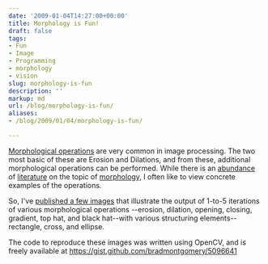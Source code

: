 ```yaml
---
date: '2009-01-04T14:27:00+00:00'
title: Morphology is Fun!
draft: false
tags:
- Fun
- Image
- Programming
- morphology
- vision
slug: morphology-is-fun
description: ''
markup: md
url: /blog/morphology-is-fun/
aliases:
- /blog/2009/01/04/morphology-is-fun/

---
```


[Morphological operations](http://en.wikipedia.org/wiki/Morphological_image_processing) are
very common in image processing. The two most basic of these are Erosion and Dilations, and from these,
additional morphological operations can be performed. While there is an
[abundance](http://www.ph.tn.tudelft.nl/Courses/FIP/noframes/fip-Morpholo.html) of
[literature](http://www-viz.tamu.edu/faculty/parke/ends489f00/notes/sec1_9.html) on the
topic of [morphology](http://www.dspguide.com/ch25/4.htm), I often like to view concrete
examples of the operations.


So, I've [published a few images](http://files.bradmontgomery.net/morphology/index.html)
that illustrate the output of 1-to-5 iterations of various morphological operations
--erosion, dilation, opening, closing, gradient, top hat, and black hat--with various
structuring elements--rectangle, cross, and ellipse.


The code to reproduce these images was written using OpenCV, and is freely
available at <https://gist.github.com/bradmontgomery/5096641>


